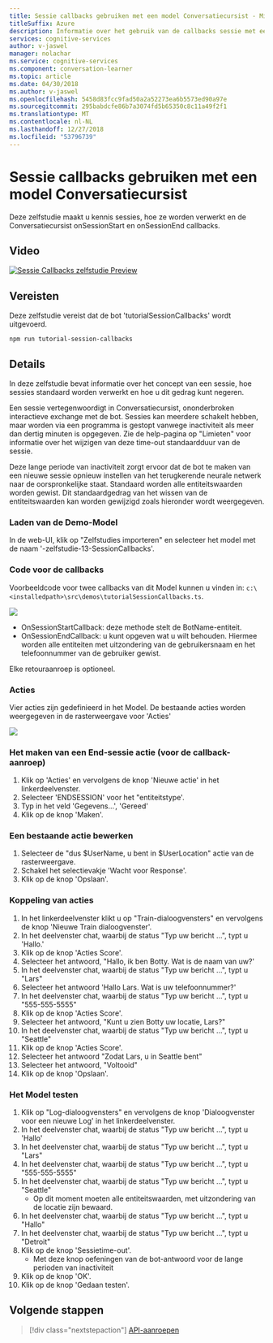 ```yaml
---
title: Sessie callbacks gebruiken met een model Conversatiecursist - Microsoft Cognitive Services | Microsoft Docs
titleSuffix: Azure
description: Informatie over het gebruik van de callbacks sessie met een Conversatiecursist-model.
services: cognitive-services
author: v-jaswel
manager: nolachar
ms.service: cognitive-services
ms.component: conversation-learner
ms.topic: article
ms.date: 04/30/2018
ms.author: v-jaswel
ms.openlocfilehash: 5458d83fcc9fad50a2a52273ea6b5573ed90a97e
ms.sourcegitcommit: 295babdcfe86b7a3074fd5b65350c8c11a49f2f1
ms.translationtype: MT
ms.contentlocale: nl-NL
ms.lasthandoff: 12/27/2018
ms.locfileid: "53796739"
---
```

# <a name="how-to-use-session-callbacks-with-a-conversation-learner-model"></a>Sessie callbacks gebruiken met een model Conversatiecursist

Deze zelfstudie maakt u kennis sessies, hoe ze worden verwerkt en de Conversatiecursist onSessionStart en onSessionEnd callbacks.

## <a name="video"></a>Video

[![Sessie Callbacks zelfstudie Preview](https://aka.ms/cl_Tutorial_v3_SessionCallbacks_Preview)](https://aka.ms/cl_Tutorial_v3_SessionCallbacks)

## <a name="requirements"></a>Vereisten
Deze zelfstudie vereist dat de bot 'tutorialSessionCallbacks' wordt uitgevoerd.

    npm run tutorial-session-callbacks

## <a name="details"></a>Details
In deze zelfstudie bevat informatie over het concept van een sessie, hoe sessies standaard worden verwerkt en hoe u dit gedrag kunt negeren.

Een sessie vertegenwoordigt in Conversatiecursist, ononderbroken interactieve exchange met de bot. Sessies kan meerdere schakelt hebben, maar worden via een programma is gestopt vanwege inactiviteit als meer dan dertig minuten is opgegeven.  Zie de help-pagina op "Limieten" voor informatie over het wijzigen van deze time-out standaardduur van de sessie.

Deze lange periode van inactiviteit zorgt ervoor dat de bot te maken van een nieuwe sessie opnieuw instellen van het terugkerende neurale netwerk naar de oorspronkelijke staat. Standaard worden alle entiteitswaarden worden gewist. Dit standaardgedrag van het wissen van de entiteitswaarden kan worden gewijzigd zoals hieronder wordt weergegeven.

### <a name="load-the-demo-model"></a>Laden van de Demo-Model

In de web-UI, klik op "Zelfstudies importeren" en selecteer het model met de naam '-zelfstudie-13-SessionCallbacks'.

### <a name="code-for-the-callbacks"></a>Code voor de callbacks

Voorbeeldcode voor twee callbacks van dit Model kunnen u vinden in: `c:\<installedpath>\src\demos\tutorialSessionCallbacks.ts`.

![](../media/tutorial11_code.PNG)

- OnSessionStartCallback: deze methode stelt de BotName-entiteit.
- OnSessionEndCallback: u kunt opgeven wat u wilt behouden. Hiermee worden alle entiteiten met uitzondering van de gebruikersnaam en het telefoonnummer van de gebruiker gewist.

Elke retouraanroep is optioneel.

### <a name="actions"></a>Acties

Vier acties zijn gedefinieerd in het Model. De bestaande acties worden weergegeven in de rasterweergave voor 'Acties'

![](../media/tutorial11_actions.PNG)

### <a name="creating-an-end-session-action-for-callback-invocation"></a>Het maken van een End-sessie actie (voor de callback-aanroep)

1. Klik op 'Acties' en vervolgens de knop 'Nieuwe actie' in het linkerdeelvenster.
2. Selecteer 'ENDSESSION' voor het "entiteitstype'.
3. Typ in het veld 'Gegevens...', 'Gereed'
4. Klik op de knop 'Maken'.

### <a name="edit-an-existing-action"></a>Een bestaande actie bewerken

1. Selecteer de "dus $UserName, u bent in $UserLocation" actie van de rasterweergave.
2. Schakel het selectievakje 'Wacht voor Response'.
3. Klik op de knop 'Opslaan'.

### <a name="chaining-actions"></a>Koppeling van acties

1. In het linkerdeelvenster klikt u op "Train-dialoogvensters" en vervolgens de knop 'Nieuwe Train dialoogvenster'.
2. In het deelvenster chat, waarbij de status "Typ uw bericht …", typt u 'Hallo.'
3. Klik op de knop 'Acties Score'.
4. Selecteer het antwoord, "Hallo, ik ben Botty. Wat is de naam van uw?'
5. In het deelvenster chat, waarbij de status "Typ uw bericht …", typt u "Lars"
6. Selecteer het antwoord 'Hallo Lars. Wat is uw telefoonnummer?'
7. In het deelvenster chat, waarbij de status "Typ uw bericht …", typt u "555-555-5555"
8. Klik op de knop 'Acties Score'.
9. Selecteer het antwoord, "Kunt u zien Botty uw locatie, Lars?"
10. In het deelvenster chat, waarbij de status "Typ uw bericht …", typt u "Seattle"
11. Klik op de knop 'Acties Score'.
12. Selecteer het antwoord "Zodat Lars, u in Seattle bent"
13. Selecteer het antwoord, "Voltooid"
14. Klik op de knop 'Opslaan'.

### <a name="testing-the-model"></a>Het Model testen

1. Klik op "Log-dialoogvensters" en vervolgens de knop 'Dialoogvenster voor een nieuwe Log' in het linkerdeelvenster.
2. In het deelvenster chat, waarbij de status "Typ uw bericht …", typt u 'Hallo'
3. In het deelvenster chat, waarbij de status "Typ uw bericht …", typt u "Lars"
4. In het deelvenster chat, waarbij de status "Typ uw bericht …", typt u "555-555-5555"
5. In het deelvenster chat, waarbij de status "Typ uw bericht …", typt u "Seattle"
    - Op dit moment moeten alle entiteitswaarden, met uitzondering van de locatie zijn bewaard.
6. In het deelvenster chat, waarbij de status "Typ uw bericht …", typt u "Hallo"
7. In het deelvenster chat, waarbij de status "Typ uw bericht …", typt u "Detroit"
8. Klik op de knop 'Sessietime-out'.
    - Met deze knop oefeningen van de bot-antwoord voor de lange perioden van inactiviteit
9. Klik op de knop 'OK'.
10. Klik op de knop 'Gedaan testen'.

## <a name="next-steps"></a>Volgende stappen

> [!div class="nextstepaction"]
> [API-aanroepen](./14-api-calls.md)
